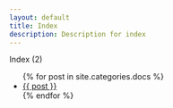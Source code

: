 ```yaml
---
layout: default
title: Index
description: Description for index
---
```

<p>Index (2)</p>

<ul>
    {% for post in site.categories.docs %}
        <li><a href="{{ site.url }}/Web.GHP.IO/{{ post.url }}">{{ post }}</a></li>
    {% endfor %}
</ul>